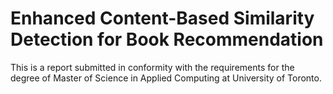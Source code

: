 # Enhanced Content-Based Similarity Detection for Book Recommendation
This is a report submitted in conformity with the requirements for the degree of Master of Science in Applied Computing at University of Toronto.
